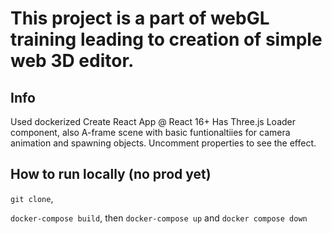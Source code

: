 # This project is a part of webGL training leading to creation of simple web 3D editor.

## Info
Used dockerized Create React App @ React 16+
Has Three.js Loader component,
also A-frame scene with basic funtionaltiies for camera animation and spawning objects.
Uncomment properties to see the effect.

## How to run locally (no prod yet)
`git clone`,

`docker-compose build`, then
`docker-compose up` and `docker compose down`
